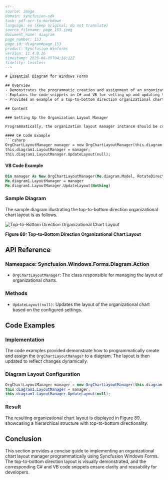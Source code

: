```html
<!-- 
source: image
domain: syncfusion-sdk
task: pdf-ocr-to-markdown
language: en (keep original; do not translate)
source_filename: page_153.jpeg
document_name: diagram
page_number: 153
page_id: diagram#page_153
product: Syncfusion Winforms
version: 11.4.0.26
timestamp: 2025-08-09T04:18:12Z
fidelity: lossless
-->

# Essential Diagram for Windows Forms

## Overview
- Demonstrates the programmatic creation and assignment of an organization layout manager instance.
- Explains the code snippets in C# and VB for setting up and updating the layout manager.
- Provides an example of a top-to-bottom direction organizational chart layout.

## Content

### Setting Up the Organization Layout Manager

Programmatically, the organization layout manager instance should be created with the respective arguments, assigned to the Layout Manager, and updated as follows.

#### C# Code Example
```csharp
OrgChartLayoutManager manager = new OrgChartLayoutManager(this.diagram.Model, RotateDirection.TopToBottom, 20, 50);
this.diagram1.LayoutManager = manager;
this.diagram1.LayoutManager.UpdateLayout(null);
```

#### VB Code Example
```vb
Dim manager As New OrgChartLayoutManager(Me.diagram.Model, RotateDirection.TopToBottom, 20, 50)
Me.diagram1.LayoutManager = manager
Me.diagram1.LayoutManager.UpdateLayout(Nothing)
```

### Sample Diagram

The sample diagram illustrating the top-to-bottom direction organizational chart layout is as follows.

![Top-to-Bottom Direction Organizational Chart Layout](https://image-url-here.com)

**Figure 89: Top-to-Bottom Direction Organizational Chart Layout**

## API Reference

### Namespace: Syncfusion.Windows.Forms.Diagram.Action
- `OrgChartLayoutManager`: The class responsible for managing the layout of organizational charts.

### Methods
- `UpdateLayout(null)`: Updates the layout of the organizational chart based on the configured settings.

## Code Examples

### Implementation

The code examples provided demonstrate how to programmatically create and assign the `OrgChartLayoutManager` to a diagram. The layout is then updated to reflect changes dynamically.

### Diagram Layout Configuration
```csharp
OrgChartLayoutManager manager = new OrgChartLayoutManager(this.diagram.Model, RotateDirection.TopToBottom, 20, 50);
this.diagram1.LayoutManager = manager;
this.diagram1.LayoutManager.UpdateLayout(null);
```

### Result
The resulting organizational chart layout is displayed in Figure 89, showcasing a hierarchical structure with top-to-bottom directionality.

## Conclusion

This section provides a concise guide to implementing an organizational chart layout manager programmatically using Syncfusion Windows Forms. The top-to-bottom direction layout is visually demonstrated, and the corresponding C# and VB code snippets ensure clarity and reusability for developers.

<!-- tags: [Windows Forms, organizational chart, layout manager, top-to-bottom direction] keywords: [Syncfusion, org chart, layout, diagram, C#, VB, rotation, manager] -->
```